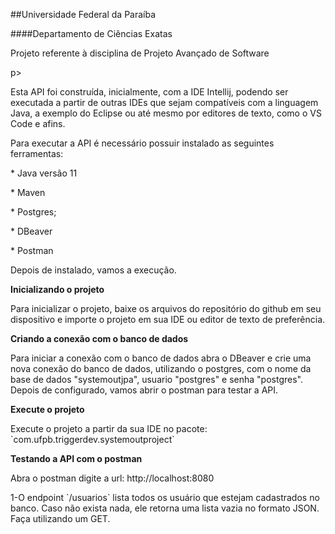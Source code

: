 <p>##Universidade Federal da Paraíba</p>
<p>####Departamento de Ciências Exatas</p>

<p>Projeto referente à disciplina de Projeto Avançado de Software</p>p>

<p> Esta API foi construída, inicialmente, com a IDE Intellij, podendo ser executada
a partir de outras IDEs que sejam compatíveis com a linguagem Java, a exemplo do Eclipse
ou até mesmo por editores de texto, como o VS Code e afins.</p>
<p>Para executar a API é necessário possuir instalado as seguintes ferramentas:</p>
<p>* Java versão 11</p>
<p>* Maven</p>
<p>* Postgres;</p>
<p>* DBeaver</p>
<p>* Postman</p>
<p>Depois de instalado, vamos a execução.</p>

 **Inicializando o projeto**
 <p>Para inicializar o projeto, baixe os arquivos do repositório do github
 em seu dispositivo e importe o projeto em sua IDE ou editor de texto de preferência.</p>

**Criando a conexão com o banco de dados** 
<p>Para iniciar a conexão com o banco de dados abra o DBeaver e crie
 uma nova conexão do banco de dados, utilizando o postgres, com o nome da base de dados "systemoutjpa", usuario "postgres" e senha "postgres".
 Depois de configurado, vamos abrir o postman para testar a API.</p>
 
 **Execute o projeto**
 <p>Execute o projeto a partir da sua IDE no pacote: `com.ufpb.triggerdev.systemoutproject` </p>
 
 **Testando a API com o postman**
 <p>Abra o postman digite a url: http://localhost:8080</p>
 <p>1-O endpoint `/usuarios` lista todos os usuário que estejam cadastrados no banco.
 Caso não exista nada, ele retorna uma lista vazia no formato JSON.
 Faça utilizando um GET.</p>
 
 
 
 
 






